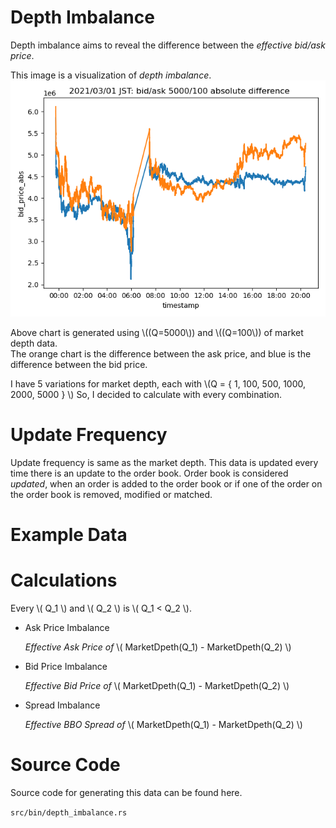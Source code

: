 # Depth Imbalance

Depth imbalance aims to reveal the difference between the *effective bid/ask price*.

This image is a visualization of *depth imbalance*.
![225](../../images/market_depth/nk225_large_bidask_5000_100_abs_diff.png)


Above chart is generated using \\((Q=5000\\)) and \\((Q=100\\)) of market depth data.  
The orange chart is the difference between the ask price, and blue is the difference between the bid price.

I have 5 variations for market depth, each with \\(Q = \{ 1, 100, 500, 1000, 2000, 5000 \} \\)
So, I decided to calculate with every combination.


# Update Frequency
Update frequency is same as the market depth.
This data is updated every time there is an update to the order book.
Order book is considered *updated*, when an order is added to the order book or if one of the order on the order book is removed, modified or matched.

# Example Data


# Calculations

Every \\( Q_1 \\) and \\( Q_2 \\) is \\( Q_1 < Q_2 \\).

- Ask Price Imbalance 
  
    *Effective Ask Price of* \\( MarketDpeth(Q_1) - MarketDpeth(Q_2) \\)

- Bid Price Imbalance 
  
    *Effective Bid Price of* \\( MarketDpeth(Q_1) - MarketDpeth(Q_2) \\)

- Spread Imbalance 

    *Effective BBO Spread of* \\( MarketDpeth(Q_1) - MarketDpeth(Q_2) \\)

# Source Code
Source code for generating this data can be found here.

`src/bin/depth_imbalance.rs`